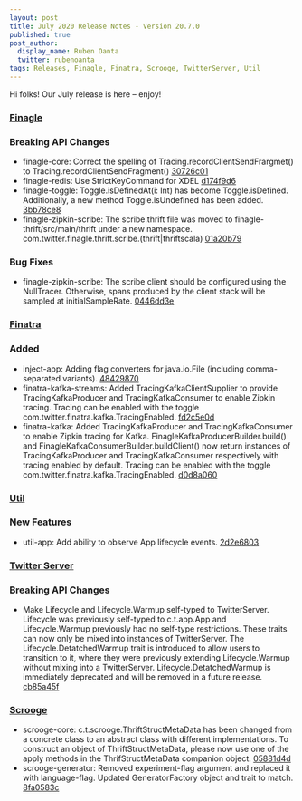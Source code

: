 ```yaml
---
layout: post
title: July 2020 Release Notes - Version 20.7.0
published: true
post_author:
  display_name: Ruben Oanta
  twitter: rubenoanta
tags: Releases, Finagle, Finatra, Scrooge, TwitterServer, Util
---
```


Hi folks! Our July release is here – enjoy!

### [Finagle](https://github.com/twitter/finagle/)

### Breaking API Changes

-   finagle-core: Correct the spelling of Tracing.recordClientSendFrargmet() to
    Tracing.recordClientSendFragment() [30726c01](https://github.com/twitter/finagle/commit/30726c014efe95760e9daff00e1813a412cd1bbe)
-   finagle-redis: Use StrictKeyCommand for XDEL [d174f9d6](https://github.com/twitter/finagle/commit/d174f9d603fa28122e3cdcc1d39563790bcbe98e)
-   finagle-toggle: Toggle.isDefinedAt(i: Int) has become Toggle.isDefined. Additionally, a new method Toggle.isUndefined has been added. [3bb78ce8](https://github.com/twitter/finagle/commit/3bb78ce8dd10e816f18544143cbd5081a2f13721)
-   finagle-zipkin-scribe: The scribe.thrift file was moved to finagle-thrift/src/main/thrift under a new
    namespace. com.twitter.finagle.thrift.scribe.(thrift|thriftscala) [01a20b79](https://github.com/twitter/finagle/commit/01a20b798726550a670b890aa630e4ddd657bddd)

### Bug Fixes

-   finagle-zipkin-scribe: The scribe client should be configured using the NullTracer. Otherwise, spans
    produced by the client stack will be sampled at initialSampleRate. [0446dd3e](https://github.com/twitter/finagle/commit/0446dd3e5ea519cac15cec990f919113c5a2d503)

### [Finatra](https://github.com/twitter/finatra/)

### Added

-   inject-app: Adding flag converters for java.io.File (including comma-separated variants).
    [48429870](https://github.com/twitter/finatra/commit/48429870b9fd2378599d10d648c2f51b86f1224a)
-   finatra-kafka-streams: Added TracingKafkaClientSupplier to provide TracingKafkaProducer and
    TracingKafkaConsumer to enable Zipkin tracing. Tracing can be enabled with the toggle
    com.twitter.finatra.kafka.TracingEnabled. [fd2c5e0d](https://github.com/twitter/finatra/commit/fd2c5e0d652a30f2d8a7eb991124e970266d8ca7)
-   finatra-kafka: Added TracingKafkaProducer and TracingKafkaConsumer to enable Zipkin tracing
    for Kafka. FinagleKafkaProducerBuilder.build() and FinagleKafkaConsumerBuilder.buildClient()
    now return instances of TracingKafkaProducer and TracingKafkaConsumer respectively with
    tracing enabled by default. Tracing can be enabled with the toggle
    com.twitter.finatra.kafka.TracingEnabled. [d0d8a060](https://github.com/twitter/finatra/commit/d0d8a060ba21b7636b4f935b99efd533f49380bb)

### [Util](https://github.com/twitter/util/)

### New Features

-   util-app: Add ability to observe App lifecycle events. [2d2e6803](https://github.com/twitter/util/commit/2d2e680310c21052f3879f30c568515585b3148b)

### [Twitter Server](https://github.com/twitter/twitter-server/)

### Breaking API Changes

-   Make Lifecycle and Lifecycle.Warmup self-typed to TwitterServer. Lifecycle was previously
    self-typed to c.t.app.App and Lifecycle.Warmup previously had no self-type restrictions. These
    traits can now only be mixed into instances of TwitterServer. The Lifecycle.DetatchedWarmup
    trait is introduced to allow users to transition to it, where they were previously extending
    Lifecycle.Warmup without mixing into a TwitterServer. Lifecycle.DetatchedWarmup
    is immediately deprecated and will be removed in a future release. [cb85a45f](https://github.com/twitter/twitter-server/commit/cb85a45fbc4d4d380b66f14db16b164a4d194981)

### [Scrooge](https://github.com/twitter/scrooge/)

-   scrooge-core: c.t.scrooge.ThriftStructMetaData has been changed from a concrete
    class to an abstract class with different implementations. To construct an object
    of ThriftStructMetaData, please now use one of the apply methods in the
    ThrifStructMetaData companion object. [05881d4d](https://github.com/twitter/scrooge/commit/05881d4d5a90f1800f178f80c80d050366a690e7)
-   scrooge-generator: Removed experiment-flag argument and replaced it with
    language-flag. Updated GeneratorFactory object and trait to match. [8fa0583c](https://github.com/twitter/scrooge/commit/8fa0583cac55ed90ac7df689740e52c28241d355)